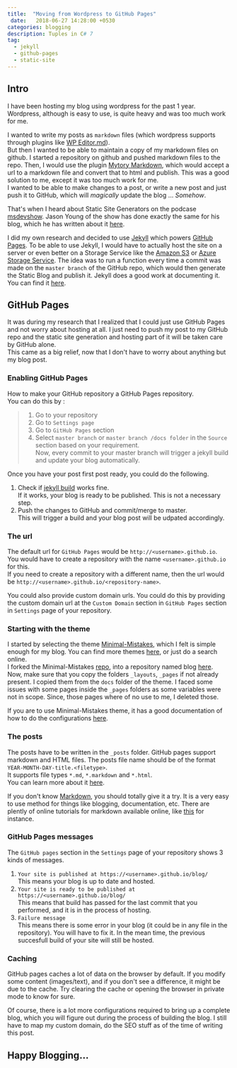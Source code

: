 ```yaml
---
title:  "Moving from Wordpress to GitHub Pages"
 date:   2018-06-27 14:28:00 +0530
categories: blogging
description: Tuples in C# 7
tag: 
  - jekyll
  - github-pages
  - static-site
---
```


Intro
-----

I have been hosting my blog using wordpress for the past 1 year. Wordpress, although is easy to use, is quite heavy and was too much work for me.

I wanted to write my posts as `markdown` files (which wordpress supports through plugins like [WP Editor.md](https://wordpress.org/plugins/wp-editormd/)).  
But then I wanted to be able to maintain a copy of my markdown files on github. I started a repository on github and pushed markdown files to the repo. Then, I would use the plugin [Mytory Markdown](https://wordpress.org/plugins/mytory-markdown/), which would accept a url to a markdown file and convert that to html and publish. This was a good solution to me, except it was too much work for me.  
I wanted to be able to make changes to a post, or write a new post and just push it to GitHub, which will _magically_ update the blog ... _Somehow_.

That's when I heard about Static Site Generators on the podcase [msdevshow](https://msdevshow.com/). Jason Young of the show has done exactly the same for his blog, which he has written about it [here](http://ytechie.com/2017/11/moving-my-static-blog-to-docker/).

I did my own research and decided to use [Jekyll](https://jekyllrb.com/) which powers [GitHub Pages](https://pages.github.com/). To be able to use Jekyll, I would have to actually host the site on a server or even better on a Storage Service like the [Amazon S3](https://aws.amazon.com/s3/) or [Azure Storage Service](https://azure.microsoft.com/en-us/services/storage/). The idea was to run a function every time a commit was made on the `master branch` of the GitHub repo, which would then generate the Static Blog and publish it. Jekyll does a good work at documenting it. You can find it [here](https://jekyllrb.com/docs/home/).

GitHub Pages
-------------------------

It was during my research that I realized that I could just use GitHub Pages and not worry about hosting at all. I just need to push my post to my GitHub repo and the static site generation and hosting part of it will be taken care by GitHub alone.  
This came as a big relief, now that I don't have to worry about anything but my blog post.


### Enabling GitHub Pages

How to make your GitHub repository a GitHub Pages repository.  
You can do this by : 
> 1. Go to your repository
> 2. Go to `Settings page`  
> 3. Go to `GitHub Pages` section  
> 4. Select `master branch` or `master branch /docs folder` in the `Source` section based on your requirement.  
> Now, every commit to your master branch will trigger a jekyll build and update your blog automatically.

Once you have your post first post ready, you could do the following.  

1. Check if [jekyll build](https://jekyllrb.com/docs/usage/) works fine.  
If it works, your blog is ready to be published. This is not a necessary step.
2. Push the changes to GitHub and commit/merge to master.  
This will trigger a build and your blog post will be udpated accordingly.

### The url

The default url for `GitHub Pages` would be `http://<username>.github.io`.  
You would have to create a repository with the name `<username>.github.io` for this.  
If you need to create a repository with a different name, then the url would be `http://<username>.github.io/<repository-name>`.

You could also provide custom domain urls. You could do this by providing the custom domain url at the `Custom Domain` section in `GitHub Pages` section in `Settings` page of your repository. 

### Starting with the theme

I started by selecting the theme [Minimal-Mistakes](https://mmistakes.github.io/minimal-mistakes/), which I felt is simple enough for my blog. You can find more themes [here](https://pages.github.com/themes/), or just do a search online.  
I forked the Minimal-Mistakes [repo](https://github.com/mmistakes/minimal-mistakes), into a repository named blog [here](https://github.com/alenjalex/blog).  
Now, make sure that you copy the folders `_layouts`, `_pages` if not already present. I copied them from the `docs` folder of the theme. I faced some issues with some pages inside the `_pages` folders as some variables were not in scope. Since, those pages where of no use to me, I deleted those.

If you are to use Minimal-Mistakes theme, it has a good documentation of how to do the configurations [here](https://mmistakes.github.io/minimal-mistakes/docs/quick-start-guide/).

### The posts

The posts have to be written in the `_posts` folder. GitHub pages support markdown and HTML files. The posts file name should be of the format `YEAR-MONTH-DAY-title.<filetype>`.  
It supports file types `*.md`, `*.markdown` and `*.html`.  
You can learn more about it [here](https://jekyllrb.com/docs/posts/).  

If you don't know [Markdown](https://en.wikipedia.org/wiki/Markdown), you should totally give it a try. It is a very easy to use method for things like blogging, documentation, etc. There are plently of online tutorials for markdown available online, like [this](https://www.markdowntutorial.com/) for instance.

### GitHub Pages messages

The `GitHub pages` section in the `Settings` page of your repository shows 3 kinds of messages.

1. `Your site is published at https://<username>.github.io/blog/`  
This means your blog is up to date and hosted.
2. `Your site is ready to be published at https://<username>.github.io/blog/`  
This means that build has passed for the last commit that you performed, and it is in the process of hosting.
3. `Failure message`  
This means there is some error in your blog (it could be in any file in the repository). You will have to fix it. In the mean time, the previous succesfull build of your site will still be hosted.

### Caching

GitHub pages caches a lot of data on the browser by default. If you modify some content (images/text), and if you don't see a difference, it might be due to the cache. Try clearing the cache or opening the browser in private mode to know for sure.


Of course, there is a lot more configurations required to bring up a complete blog, which you will figure out during the process of building the blog. I still have to map my custom domain, do the SEO stuff as of the time of writing this post.

Happy Blogging...
----------